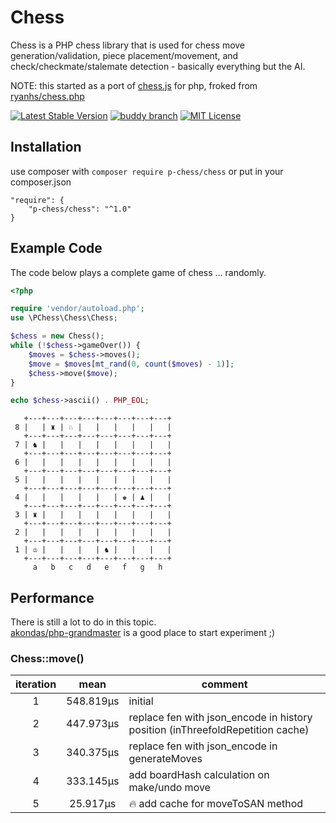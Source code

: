 # Chess

Chess is a PHP chess library that is used for chess move
generation/validation, piece placement/movement, and check/checkmate/stalemate
detection - basically everything but the AI. 

NOTE: this started as a port of [chess.js](https://github.com/jhlywa/chess.js) for php, froked from [ryanhs/chess.php](https://github.com/ryanhs/chess.php)

[![Latest Stable Version](https://poser.pugx.org/p-chess/chess/v/stable)](https://packagist.org/p-chess/chess)
[![buddy branch](https://app.buddy.works/akondas/chess/repository/branch/master/badge.svg?token=bfd952ec0cee0cb4db84dbd50ded487354ee6c9f37a7034f7c46425fed70dea7 "buddy branch")](https://app.buddy.works/akondas/chess/repository/branch/master)
[![MIT License](https://poser.pugx.org/p-chess/chess/license)](https://packagist.org/packages/p-chess/chess)  

## Installation

use composer with `composer require p-chess/chess`
or put in your composer.json  
```
"require": {
    "p-chess/chess": "^1.0"
}
```

## Example Code
The code below plays a complete game of chess ... randomly.

```php
<?php

require 'vendor/autoload.php';
use \PChess\Chess\Chess;

$chess = new Chess();
while (!$chess->gameOver()) {
    $moves = $chess->moves();
    $move = $moves[mt_rand(0, count($moves) - 1)];
    $chess->move($move);
}

echo $chess->ascii() . PHP_EOL;
```

```
   +---+---+---+---+---+---+---+---+
 8 |   | ♜ | ♘ |   |   |   |   |   | 
   +---+---+---+---+---+---+---+---+
 7 | ♞ |   |   |   |   |   |   |   | 
   +---+---+---+---+---+---+---+---+
 6 |   |   |   |   |   |   |   |   | 
   +---+---+---+---+---+---+---+---+
 5 |   |   |   |   |   |   |   |   | 
   +---+---+---+---+---+---+---+---+
 4 |   |   |   |   |   | ♚ | ♟ |   | 
   +---+---+---+---+---+---+---+---+
 3 | ♜ |   |   |   |   |   |   |   | 
   +---+---+---+---+---+---+---+---+
 2 |   |   |   |   |   |   |   |   | 
   +---+---+---+---+---+---+---+---+
 1 | ♔ |   |   |   | ♞ |   |   |   | 
   +---+---+---+---+---+---+---+---+
     a   b   c   d   e   f   g   h
```

## Performance

There is still a lot to do in this topic.  
[akondas/php-grandmaster](https://github.com/akondas/php-grandmaster) is a good place to start experiment ;)

### Chess::move()

| iteration | mean  | comment |
| :-------: | :---: | ------- |
| 1 | 548.819μs | initial |
| 2 | 447.973μs | replace fen with json_encode in history position (inThreefoldRepetition cache)
| 3 | 340.375μs | replace fen with json_encode in generateMoves
| 4 | 333.145μs | add boardHash calculation on make/undo move
| 5 | 25.917μs | :fire: add cache for moveToSAN method 
